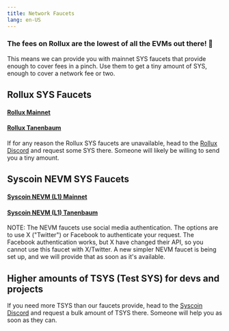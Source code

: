 ```yaml
---
title: Network Faucets 
lang: en-US
---
```


### The fees on Rollux are the lowest of all the EVMs out there! 🎉 
This means we can provide you with mainnet SYS faucets that provide enough to cover fees in a pinch. Use them to get a tiny amount of SYS, enough to cover a network fee or two.

## Rollux SYS Faucets

#### [Rollux Mainnet](https://rollux.id/faucet?chainId=570)

#### [Rollux Tanenbaum](https://rollux.id/faucet?chainId=57000)

If for any reason the Rollux SYS faucets are unavailable, head to the [Rollux Discord](https://discord.gg/rollux) and request some SYS there. Someone will likely be willing to send you a tiny amount.

## Syscoin NEVM SYS Faucets

#### [Syscoin NEVM (L1) Mainnet](https://faucet.syscoin.org)

#### [Syscoin NEVM (L1) Tanenbaum](https://faucet.tanenbaum.io)

NOTE: The NEVM faucets use social media authentication. The options are to use X ("Twitter") or Facebook to authenticate your request. The Facebook authentication works, but X have changed their API, so you cannot use this faucet with X/Twitter. A new simpler NEVM faucet is being set up, and we will provide that as soon as it's available.

## Higher amounts of TSYS (Test SYS) for devs and projects

If you need more TSYS than our faucets provide, head to the [Syscoin Discord](https://discord.gg/syscoin) and request a bulk amount of TSYS there. Someone will help you as soon as they can.
